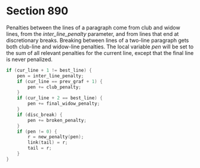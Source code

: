 # Section 890

Penalties between the lines of a paragraph come from club and widow lines, from the *inter_line_penalty* parameter, and from lines that end at discretionary breaks.
Breaking between lines of a two-line paragraph gets both club-line and widow-line penalties.
The local variable *pen* will be set to the sum of all relevant penalties for the current line, except that the final line is never penalized.

```c << Append a penalty node, if a nonzero penalty is appropriate >>=
if (cur_line + 1 != best_line) {
    pen = inter_line_penalty;
    if (cur_line == prev_graf + 1) {
        pen += club_penalty;
    }
    if (cur_line + 2 == best_line) {
        pen += final_widow_penalty;
    }
    if (disc_break) {
        pen += broken_penalty;
    }
    if (pen != 0) {
        r = new_penalty(pen);
        link(tail) = r;
        tail = r;
    }
}
```
